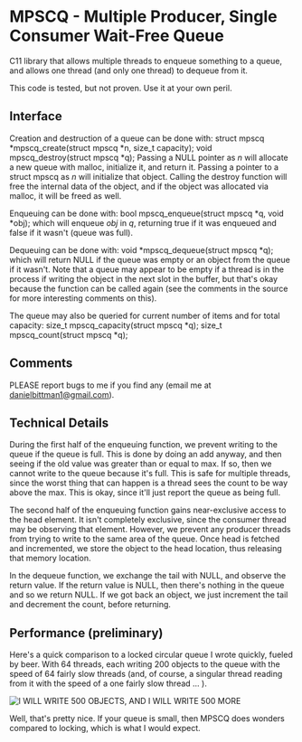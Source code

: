 MPSCQ - Multiple Producer, Single Consumer Wait-Free Queue
==========================================================
C11 library that allows multiple threads to enqueue something to a queue, and allows one thread (and only one thread) to dequeue from it.

This code is tested, but not proven. Use it at your own peril.

Interface
---------
Creation and destruction of a queue can be done with:
    struct mpscq *mpscq_create(struct mpscq *n, size_t capacity);
    void mpscq_destroy(struct mpscq *q);
Passing a NULL pointer as _n_ will allocate a new queue with malloc, initialize it, and return it. Passing a pointer to a struct mpscq as _n_ will initialize that object. Calling the destroy function will free the internal data of the object, and if the object was allocated via malloc, it will be freed as well.

Enqueuing can be done with:
    bool mpscq_enqueue(struct mpscq *q, void *obj);
which will enqueue _obj_ in _q_, returning true if it was enqueued and false if it wasn't (queue was full).

Dequeuing can be done with:
    void *mpscq_dequeue(struct mpscq *q);
which will return NULL if the queue was empty or an object from the queue if it wasn't. Note that
a queue may appear to be empty if a thread is in the process if writing the object in the next slot in the buffer, but that's okay because the function can be called again (see the comments in the source for more interesting comments on this).

The queue may also be queried for current number of items and for total capacity:
    size_t mpscq_capacity(struct mpscq *q);
    size_t mpscq_count(struct mpscq *q);

Comments
--------
PLEASE report bugs to me if you find any (email me at danielbittman1@gmail.com).

Technical Details
-----------------
During the first half of the enqueuing function, we prevent writing to the queue if the queue is full. This is done by doing an add anyway, and then seeing if the old value was greater than or equal to max. If so, then we cannot write to the queue because it's full. This is safe for multiple threads, since the worst thing that can happen is a thread sees the count to be way above the max. This is okay, since it'll just report the queue as being full.

The second half of the enqueuing function gains near-exclusive access to the head element. It isn't completely exclusive, since the consumer thread may be observing that element. However, we prevent any producer threads from trying to write to the same area of the queue. Once head is fetched and incremented, we store the object to the head location, thus releasing that memory location.

In the dequeue function, we exchange the tail with NULL, and observe the return value. If the return value is NULL, then there's nothing in the queue and so we return NULL. If we got back an object, we just increment the tail and decrement the count, before returning.

Performance (preliminary)
-------------------------
Here's a quick comparison to a locked circular queue I wrote quickly, fueled by beer. With 64 threads, each writing 200 objects to the queue with the speed of 64 fairly slow threads (and, of course, a singular thread reading from it with the speed of a one fairly slow thread ... ).

![I WILL WRITE 500 OBJECTS, AND I WILL WRITE 500 MORE](https://raw.githubusercontent.com/dbittman/waitfree-mpsc-queue/master/data/64-200.png)

Well, that's pretty nice. If your queue is small, then MPSCQ does wonders compared to locking, which is what I would expect.

